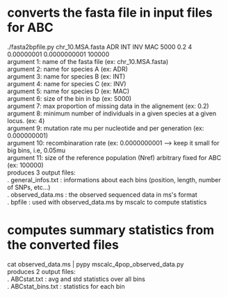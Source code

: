 # converts the fasta file in input files for ABC
./fasta2bpfile.py chr_10.MSA.fasta ADR INT INV MAC 5000 0.2 4 0.00000001 0.0000000001 100000  
argument 1: name of the fasta file (ex: chr_10.MSA.fasta)  
argument 2: name for species A (ex: ADR)  
argument 3: name for species B (ex: INT)  
argument 4: name for species C (ex: INV)  
argument 5: name for species D (ex: MAC)  
argument 6: size of the bin in bp (ex: 5000)  
argument 7: max proportion of missing data in the alignement (ex: 0.2)  
argument 8: minimum number of individuals in a given species at a given locus. (ex: 4)  
argument 9: mutation rate mu per nucleotide and per generation (ex: 0.000000001)  
argument 10: recombinaration rate (ex: 0.0000000001 --> keep it small for big bins, i.e, 0.05mu  
argument 11: size of the reference population (Nref) arbitrary fixed for ABC (ex: 100000)  
produces 3 output files:  
         . general_infos.txt : informations about each bins (position, length, number of SNPs, etc...)  
         . observed_data.ms : the observed sequenced data in ms's format  
         . bpfile : used with observed_data.ms by mscalc to compute statistics  
  
# computes summary statistics from the converted files  
cat observed_data.ms | pypy mscalc_4pop_observed_data.py  
produces 2 output files:  
     . ABCstat.txt : avg and std statistics over all bins  
     . ABCstat_bins.txt : statistics for each bin  
  
